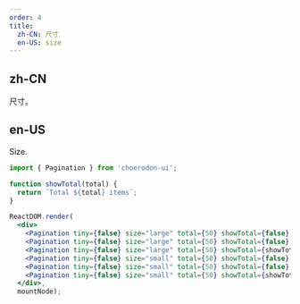 ```yaml
---
order: 4
title:
  zh-CN: 尺寸
  en-US: size
---
```


## zh-CN

尺寸。

## en-US

Size.

````jsx
import { Pagination } from 'choerodon-ui';

function showTotal(total) {
  return `Total ${total} items`;
}

ReactDOM.render(
  <div>
    <Pagination tiny={false} size="large" total={50} showTotal={false} showSizeChanger={false} />
    <Pagination tiny={false} size="large" total={50} showTotal={false} showSizeChanger showQuickJumper />
    <Pagination tiny={false} size="large" total={50} showTotal={showTotal} showSizeChanger={false} />
    <Pagination tiny={false} size="small" total={50} showTotal={false} showSizeChanger={false} />
    <Pagination tiny={false} size="small" total={50} showTotal={false} showSizeChanger showQuickJumper />
    <Pagination tiny={false} size="small" total={50} showTotal={showTotal} showSizeChanger={false} />
  </div>,
  mountNode);
````

<style>
#components-pagination-demo-mini .c7n-pagination:not(:last-child) {
  margin-bottom: 24px;
}
</style>
